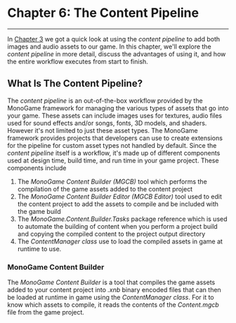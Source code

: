 # Chapter 6: The Content Pipeline

---
In [Chapter 3](./03_hello_world_a_crash_course_in_monogame.md) we got a quick look at using the *content pipeline* to add both images and audio assets to our game.  In this chapter, we'll explore the *content pipeline* in more detail, discuss the advantages of using it, and how the entire workflow executes from start to finish.

## What Is The Content Pipeline?
The *content pipeline* is an out-of-the-box workflow provided by the MonoGame framework for managing the various types of assets that go into your game.  These assets can include images uses for textures, audio files used for sound effects and/or songs, fonts, 3D models, and shaders.  However it's not limited to just these asset types.  The MonoGame framework provides projects that developers can use to create extensions for the pipeline for custom asset types not handled by default.  Since the *content pipeline* itself is a workflow, it's made up of different components used at design time, build time, and run time in your game project.  These components include

1. The *MonoGame Content Builder (MGCB)* tool which performs the compilation of the game assets added to the content project
2. The *MonoGame Content Builder Editor (MGCB Editor)* tool used to edit the content project to add the assets to compile and be included with the game build
3. The *MonoGame.Content.Builder.Tasks* package reference which is used to automate the building of content when you perform a project build and copying the compiled content to the project output directory
4. The *ContentManager class* use to load the compiled assets in game at runtime to use.

### MonoGame Content Builder
The *MonoGame Content Builder* is a tool that compiles the game assets added to your content project into *.xnb* binary encoded files that can then be loaded at runtime in game using the *ContentManager class*.  For it to know which assets to compile, it reads the contents of the *Content.mgcb* file from the game project.  
